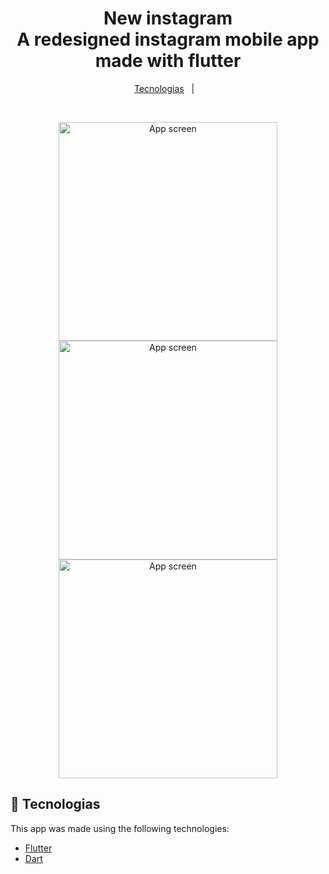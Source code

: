 <h1 align="center">
    New instagram <br/>
    A redesigned instagram mobile app made with flutter
</h1>

<p align="center">
  <a href="#rocket-tecnologias">Tecnologias</a>&nbsp;&nbsp;&nbsp;|&nbsp;&nbsp;&nbsp;
</p>

<br>

<p align="center">
  <img alt="App screen" src=".github/screen1.gif" width="350px">
  <img alt="App screen" src=".github/screen2.gif" width="350px">
  <img alt="App screen" src=".github/screen3.gif" width="350px">
</p>

## 🚀 Tecnologias

This app was made using the following technologies:
- [Flutter](https://flutter.dev/)
- [Dart](https://dart.dev/)




